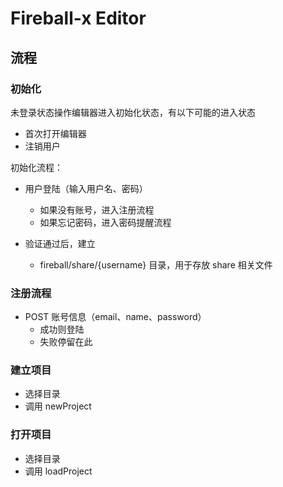 # Fireball-x Editor

## 流程

### 初始化

未登录状态操作编辑器进入初始化状态，有以下可能的进入状态

- 首次打开编辑器
- 注销用户

初始化流程：

- 用户登陆（输入用户名、密码）
    - 如果没有账号，进入注册流程
    - 如果忘记密码，进入密码提醒流程

- 验证通过后，建立
    - fireball/share/{username} 目录，用于存放 share 相关文件

### 注册流程

- POST 账号信息（email、name、password）
    - 成功则登陆
    - 失败停留在此

### 建立项目

- 选择目录
- 调用 newProject

### 打开项目

- 选择目录
- 调用 loadProject
